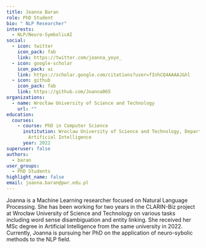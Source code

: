 ```yaml
---
title: Joanna Baran
role: PhD Student
bio: " NLP Researcher"
interests:
  - NLP/Neuro-SymbolicAI
social:
  - icon: twitter
    icon_pack: fab
    link: https://twitter.com/joanna_yoyo_
  - icon: google-scholar
    icon_pack: ai
    link: https://scholar.google.com/citations?user=fInhCQ4AAAAJ&hl
  - icon: github
    icon_pack: fab
    link: https://github.com/Joanna065
organizations:
  - name: Wrocław University of Science and Technology
    url: ""
education:
  courses:
    - course: PhD in Computer Science
      institution: Wroclaw University of Science and Technology, Department of
        Artificial Intelligence
      year: 2022
superuser: false
authors:
  - baran
user_groups:
  - PhD Students
highlight_name: false
email: joanna.baran@pwr.edu.pl
---
```

Joanna is a Machine Learning researcher focused on Natural Language Processing. She has been working for two years in the CLARIN-Biz project at Wrocław University of Science and Technology on various tasks including word sense disambiguation and entity linking. She received her MSc degree in Artificial Intelligence from the same university in 2022. Currently, Joanna is pursuing her PhD on the application of neuro-sybolic methods to the NLP field.
